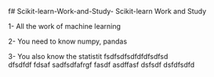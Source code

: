 f# Scikit-learn-Work-and-Study-
Scikit-learn Work and Study 

1- All the work of machine learning

2- You need to know numpy, pandas
        
3- You also know the statistit                   fsdfsdfsdfdfdfsdfsd             
dfsdfdf
fdsaf
 sadfsdfafrgf
fasdf   asdffasf
dsfsdf
              dsfdfsdfd
